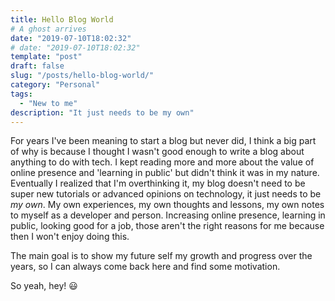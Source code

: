 ```yaml
---
title: Hello Blog World
# A ghost arrives
date: "2019-07-10T18:02:32"
# date: "2019-07-10T18:02:32"
template: "post"
draft: false
slug: "/posts/hello-blog-world/"
category: "Personal"
tags:
  - "New to me"
description: "It just needs to be my own"
---
```


For years I've been meaning to start a blog but never did, I think a big part of why is because I thought I wasn't good enough to write a blog about anything to do with tech. I kept reading more and more about the value of online presence and 'learning in public' but didn't think it was in my nature. 
Eventually I realized that I'm overthinking it, my blog doesn't need to be super new tutorials or advanced opinions on technology, it just needs to be *my own*. 
My own experiences, my own thoughts and lessons, my own notes to myself as a developer and person. Increasing online presence, learning in public, looking good for a job, those aren't the right reasons for me because then I won't enjoy doing this. 

The main goal is to show my future self my growth and progress over the years, so I can always come back here and find some motivation.

So yeah, hey! <span role="img" aria-label="sheep">😃</span>